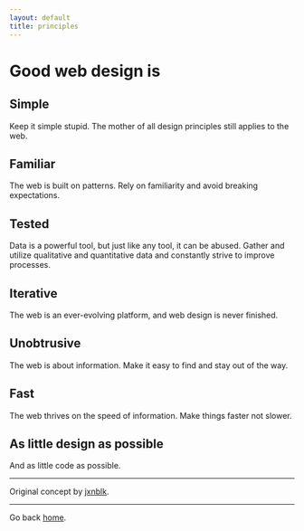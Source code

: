 ```yaml
---
layout: default
title: principles
---
```


# Good web design is

## Simple
Keep it simple stupid. The mother of all design principles still applies to the web.

## Familiar
The web is built on patterns. Rely on familiarity and avoid breaking expectations.

## Tested
Data is a powerful tool, but just like any tool, it can be abused. Gather and utilize qualitative and quantitative data and constantly strive to improve processes.

## Iterative
The web is an ever-evolving platform, and web design is never finished.

## Unobtrusive
The web is about information. Make it easy to find and stay out of the way.

## Fast
The web thrives on the speed of information. Make things faster not slower.

## As little design as possible
And as little code as possible.

* * * * *

Original concept by [jxnblk](http://jxnblk.com/principles/).

* * * * *

Go back [home]({{site.url}}).

